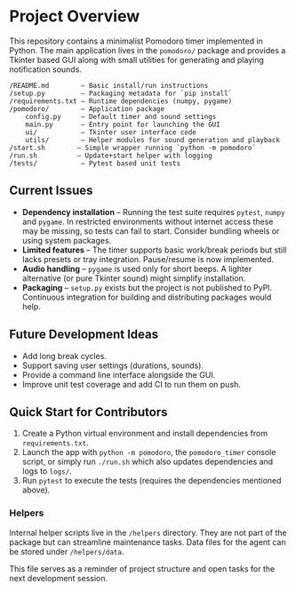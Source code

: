 # Project Overview

This repository contains a minimalist Pomodoro timer implemented in Python. The main application lives in the `pomodoro/` package and provides a Tkinter based GUI along with small utilities for generating and playing notification sounds.

```
/README.md        – Basic install/run instructions
/setup.py         – Packaging metadata for `pip install`
/requirements.txt – Runtime dependencies (numpy, pygame)
/pomodoro/        – Application package
    config.py     – Default timer and sound settings
    main.py       – Entry point for launching the GUI
    ui/           – Tkinter user interface code
    utils/        – Helper modules for sound generation and playback
/start.sh        – Simple wrapper running `python -m pomodoro`
/run.sh          – Update+start helper with logging
/tests/           – Pytest based unit tests
```

## Current Issues

* **Dependency installation** – Running the test suite requires `pytest`, `numpy` and `pygame`. In restricted environments without internet access these may be missing, so tests can fail to start. Consider bundling wheels or using system packages.
* **Limited features** – The timer supports basic work/break periods but still lacks presets or tray integration. Pause/resume is now implemented.
* **Audio handling** – `pygame` is used only for short beeps. A lighter alternative (or pure Tkinter sound) might simplify installation.
* **Packaging** – `setup.py` exists but the project is not published to PyPI. Continuous integration for building and distributing packages would help.

## Future Development Ideas

* Add long break cycles.
* Support saving user settings (durations, sounds).
* Provide a command line interface alongside the GUI.
* Improve unit test coverage and add CI to run them on push.

## Quick Start for Contributors

1. Create a Python virtual environment and install dependencies from `requirements.txt`.
2. Launch the app with `python -m pomodoro`, the `pomodoro_timer` console script,
   or simply run `./run.sh` which also updates dependencies and logs to `logs/`.
3. Run `pytest` to execute the tests (requires the dependencies mentioned above).

### Helpers

Internal helper scripts live in the `/helpers` directory. They are not part of the
package but can streamline maintenance tasks. Data files for the agent can be
stored under `/helpers/data`.

This file serves as a reminder of project structure and open tasks for the next development session.
